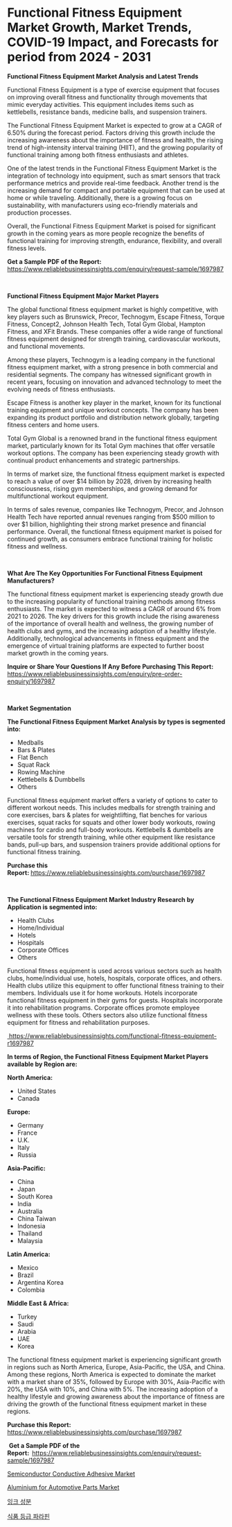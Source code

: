 <p><h1>Functional Fitness Equipment Market Growth, Market Trends, COVID-19 Impact, and Forecasts for period from 2024 - 2031</h1></p><p><strong>Functional Fitness Equipment Market Analysis and Latest Trends</strong></p>
<p><p>Functional Fitness Equipment is a type of exercise equipment that focuses on improving overall fitness and functionality through movements that mimic everyday activities. This equipment includes items such as kettlebells, resistance bands, medicine balls, and suspension trainers.</p><p>The Functional Fitness Equipment Market is expected to grow at a CAGR of 6.50% during the forecast period. Factors driving this growth include the increasing awareness about the importance of fitness and health, the rising trend of high-intensity interval training (HIIT), and the growing popularity of functional training among both fitness enthusiasts and athletes.</p><p>One of the latest trends in the Functional Fitness Equipment Market is the integration of technology into equipment, such as smart sensors that track performance metrics and provide real-time feedback. Another trend is the increasing demand for compact and portable equipment that can be used at home or while traveling. Additionally, there is a growing focus on sustainability, with manufacturers using eco-friendly materials and production processes.</p><p>Overall, the Functional Fitness Equipment Market is poised for significant growth in the coming years as more people recognize the benefits of functional training for improving strength, endurance, flexibility, and overall fitness levels.</p></p>
<p><strong>Get a Sample PDF of the Report:&nbsp;</strong> <a href="https://www.reliablebusinessinsights.com/enquiry/request-sample/1697987">https://www.reliablebusinessinsights.com/enquiry/request-sample/1697987</a></p>
<p>&nbsp;</p>
<p><strong>Functional Fitness Equipment Major Market Players</strong></p>
<p><p>The global functional fitness equipment market is highly competitive, with key players such as Brunswick, Precor, Technogym, Escape Fitness, Torque Fitness, Concept2, Johnson Health Tech, Total Gym Global, Hampton Fitness, and XFit Brands. These companies offer a wide range of functional fitness equipment designed for strength training, cardiovascular workouts, and functional movements.</p><p>Among these players, Technogym is a leading company in the functional fitness equipment market, with a strong presence in both commercial and residential segments. The company has witnessed significant growth in recent years, focusing on innovation and advanced technology to meet the evolving needs of fitness enthusiasts.</p><p>Escape Fitness is another key player in the market, known for its functional training equipment and unique workout concepts. The company has been expanding its product portfolio and distribution network globally, targeting fitness centers and home users.</p><p>Total Gym Global is a renowned brand in the functional fitness equipment market, particularly known for its Total Gym machines that offer versatile workout options. The company has been experiencing steady growth with continual product enhancements and strategic partnerships.</p><p>In terms of market size, the functional fitness equipment market is expected to reach a value of over $14 billion by 2028, driven by increasing health consciousness, rising gym memberships, and growing demand for multifunctional workout equipment.</p><p>In terms of sales revenue, companies like Technogym, Precor, and Johnson Health Tech have reported annual revenues ranging from $500 million to over $1 billion, highlighting their strong market presence and financial performance. Overall, the functional fitness equipment market is poised for continued growth, as consumers embrace functional training for holistic fitness and wellness.</p></p>
<p>&nbsp;</p>
<p><strong>What Are The Key Opportunities For Functional Fitness Equipment Manufacturers?</strong></p>
<p><p>The functional fitness equipment market is experiencing steady growth due to the increasing popularity of functional training methods among fitness enthusiasts. The market is expected to witness a CAGR of around 6% from 2021 to 2026. The key drivers for this growth include the rising awareness of the importance of overall health and wellness, the growing number of health clubs and gyms, and the increasing adoption of a healthy lifestyle. Additionally, technological advancements in fitness equipment and the emergence of virtual training platforms are expected to further boost market growth in the coming years.</p></p>
<p><strong>Inquire or Share Your Questions If Any Before Purchasing This Report:</strong> <a href="https://www.reliablebusinessinsights.com/enquiry/pre-order-enquiry/1697987">https://www.reliablebusinessinsights.com/enquiry/pre-order-enquiry/1697987</a></p>
<p>&nbsp;</p>
<p><strong>Market Segmentation</strong></p>
<p><strong>The Functional Fitness Equipment Market Analysis by types is segmented into:</strong></p>
<p><ul><li>Medballs</li><li>Bars & Plates</li><li>Flat Bench</li><li>Squat Rack</li><li>Rowing Machine</li><li>Kettlebells & Dumbbells</li><li>Others</li></ul></p>
<p><p>Functional fitness equipment market offers a variety of options to cater to different workout needs. This includes medballs for strength training and core exercises, bars & plates for weightlifting, flat benches for various exercises, squat racks for squats and other lower body workouts, rowing machines for cardio and full-body workouts. Kettlebells & dumbbells are versatile tools for strength training, while other equipment like resistance bands, pull-up bars, and suspension trainers provide additional options for functional fitness training.</p></p>
<p><strong>Purchase this Report:&nbsp;</strong><a href="https://www.reliablebusinessinsights.com/purchase/1697987">https://www.reliablebusinessinsights.com/purchase/1697987</a></p>
<p>&nbsp;</p>
<p><strong>The Functional Fitness Equipment Market Industry Research by Application is segmented into:</strong></p>
<p><ul><li>Health Clubs</li><li>Home/Individual</li><li>Hotels</li><li>Hospitals</li><li>Corporate Offices</li><li>Others</li></ul></p>
<p><p>Functional fitness equipment is used across various sectors such as health clubs, home/individual use, hotels, hospitals, corporate offices, and others. Health clubs utilize this equipment to offer functional fitness training to their members. Individuals use it for home workouts. Hotels incorporate functional fitness equipment in their gyms for guests. Hospitals incorporate it into rehabilitation programs. Corporate offices promote employee wellness with these tools. Others sectors also utilize functional fitness equipment for fitness and rehabilitation purposes.</p></p>
<p><a href="https://www.reliablebusinessinsights.com/functional-fitness-equipment-r1697987">&nbsp;https://www.reliablebusinessinsights.com/functional-fitness-equipment-r1697987</a></p>
<p><strong>In terms of Region, the Functional Fitness Equipment Market Players available by Region are:</strong></p>
<p>
    <p> <strong> North America: </strong>
        <ul>
            <li>United States</li>
            <li>Canada</li>
        </ul>
        </p> 
    <p> <strong> Europe: </strong>
        <ul>
            <li>Germany</li>
            <li>France</li>
            <li>U.K.</li>
            <li>Italy</li>
            <li>Russia</li>
        </ul>
        </p> 
    <p> <strong> Asia-Pacific: </strong>
        <ul>
            <li>China</li>
            <li>Japan</li>
            <li>South Korea</li>
            <li>India</li>
            <li>Australia</li>
            <li>China Taiwan</li>
            <li>Indonesia</li>
            <li>Thailand</li>
            <li>Malaysia</li>
        </ul>
        </p> 
    <p> <strong> Latin America: </strong>
        <ul>
            <li>Mexico</li>
            <li>Brazil</li>
            <li>Argentina Korea</li>
            <li>Colombia</li>
        </ul>
        </p> 
    <p> <strong> Middle East & Africa: </strong>
        <ul>
            <li>Turkey</li>
            <li>Saudi</li>
            <li>Arabia</li>
            <li>UAE</li>
            <li>Korea</li>
        </ul>
    </p>
    </p>
<p><p>The functional fitness equipment market is experiencing significant growth in regions such as North America, Europe, Asia-Pacific, the USA, and China. Among these regions, North America is expected to dominate the market with a market share of 35%, followed by Europe with 30%, Asia-Pacific with 20%, the USA with 10%, and China with 5%. The increasing adoption of a healthy lifestyle and growing awareness about the importance of fitness are driving the growth of the functional fitness equipment market in these regions.</p></p>
<p><strong>Purchase this Report: </strong><a href="https://www.reliablebusinessinsights.com/purchase/1697987">https://www.reliablebusinessinsights.com/purchase/1697987</a></p>
<p>&nbsp;<strong>Get a Sample PDF of the Report:&nbsp;&nbsp;</strong><a href="https://www.reliablebusinessinsights.com/enquiry/request-sample/1697987">https://www.reliablebusinessinsights.com/enquiry/request-sample/1697987</a></p>
<p><strong></strong></p>
<p><p><a href="https://github.com/lylyparadise/Market-Research-Report-List-3/blob/main/semiconductor-conductive-adhesive-market.md">Semiconductor Conductive Adhesive Market</a></p><p><a href="https://github.com/GroverBarry/Market-Research-Report-List-5/blob/main/aluminium-for-automotive-parts-market.md">Aluminium for Automotive Parts Market</a></p><p><a href="https://github.com/plelbej847484502/Market-Research-Report-List-2/blob/main/6942701146496.md">잉크 성분</a></p><p><a href="https://github.com/AnthonyWratten/Market-Research-Report-List-1/blob/main/4434247146495.md">식품 등급 파라핀</a></p></p>